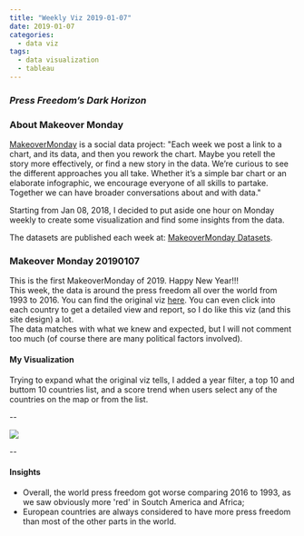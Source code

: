 ```yaml
---
title: "Weekly Viz 2019-01-07"
date: 2019-01-07
categories:
  - data viz
tags:
  - data visualization
  - tableau
---
```


### *Press Freedom’s Dark Horizon*


### About Makeover Monday

[MakeoverMonday](http://www.makeovermonday.co.uk/) is a social data project:
"Each week we post a link to a chart, and its data, and then you rework the chart.
Maybe you retell the story more effectively, or find a new story in the data.
We’re curious to see the different approaches you all take. Whether it’s a simple bar chart or an elaborate infographic, we encourage everyone of all skills to partake.
Together we can have broader conversations about and with data."

Starting from Jan 08, 2018, I decided to put aside one hour on Monday weekly to create some visualization and find some insights from the data.

The datasets are published each week at: [MakeoverMonday Datasets](http://www.makeovermonday.co.uk/data/).

### Makeover Monday 20190107

This is the first MakeoverMonday of 2019. Happy New Year!!!  
This week, the data is around the press freedom all over the world from 1993 to 2016. You can find the original viz [here](https://freedomhouse.org/report/freedom-press/freedom-press-2017). You can even click into each country to get a detailed view and report, so I do like this viz (and this site design) a lot.  
The data matches with what we knew and expected, but I will not comment too much (of course there are many political factors involved).  

#### My Visualization

Trying to expand what the original viz tells, I added a year filter, a top 10 and buttom 10 countries list, and a score trend when users select any of the countries on the map or from the list.  

--  
<div class='tableauPlaceholder' id='viz1546934248711' style='position: relative'>
<noscript><a href='#'>
  <img alt=' ' src='https:&#47;&#47;public.tableau.com&#47;static&#47;images&#47;Ma&#47;MakeOverMonday20190107&#47;worldpressfreedommap&#47;1_rss.png' style='border: none' />
</a></noscript>
<object class='tableauViz'  style='display:none;'>
  <param name='host_url' value='https%3A%2F%2Fpublic.tableau.com%2F' /> 
  <param name='embed_code_version' value='3' />
  <param name='site_root' value='' />
  <param name='name' value='MakeOverMonday20190107&#47;worldpressfreedommap' />
  <param name='tabs' value='no' />
  <param name='toolbar' value='yes' />
  <param name='static_image' value='https:&#47;&#47;public.tableau.com&#47;static&#47;images&#47;Ma&#47;MakeOverMonday20190107&#47;worldpressfreedommap&#47;1.png' /> 
  <param name='animate_transition' value='yes' />
  <param name='display_static_image' value='yes' />
  <param name='display_spinner' value='yes' />
  <param name='display_overlay' value='yes' />
  <param name='display_count' value='yes' />
</object></div>                
<script type='text/javascript'>         
  var divElement = document.getElementById('viz1546934248711');   
  var vizElement = divElement.getElementsByTagName('object')[0];                    
  vizElement.style.width='800px';vizElement.style.height='827px';                
  var scriptElement = document.createElement('script');                    
  scriptElement.src = 'https://public.tableau.com/javascripts/api/viz_v1.js';                    
  vizElement.parentNode.insertBefore(scriptElement, vizElement);          
</script>  


--  

#### Insights
* Overall, the world press freedom got worse comparing 2016 to 1993, as we saw obviously more 'red' in Soutch America and Africa;  
* European countries are always considered to have more press freedom than most of the other parts in the world.  

